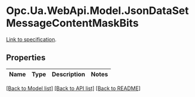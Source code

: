 # Opc.Ua.WebApi.Model.JsonDataSetMessageContentMaskBits
[Link to specification](https://reference.opcfoundation.org/v105/Core/docs/Part14/6.3.2/#6.3.2.3.1).

## Properties

Name | Type | Description | Notes
------------ | ------------- | ------------- | -------------

[[Back to Model list]](../README.md#documentation-for-models) [[Back to API list]](../README.md#documentation-for-api-endpoints) [[Back to README]](../README.md)

